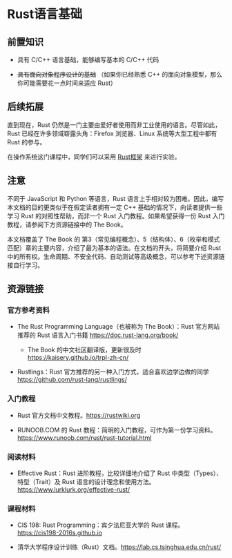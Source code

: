 # Rust语言基础

## 前置知识

- 具有 C/C++ 语言基础，能够编写基本的 C/C++ 代码

- <del>具有面向对象程序设计的基础</del> （如果你已经熟悉 C++ 的面向对象模型，那么你可能需要花一点时间来适应 Rust）

## 后续拓展

直到现在，Rust 仍然是一门主要由爱好者使用而非工业使用的语言。尽管如此，Rust 已经在许多领域崭露头角：Firefox 浏览器、Linux 系统等大型工程中都有Rust 的参与。

在操作系统这门课程中，同学们可以采用 [Rust框架](https://github.com/rcore-os/rCore) 来进行实验。

## 注意

不同于 JavaScript 和 Python 等语言，Rust 语言上手相对较为困难。因此，编写本文档的目的更类似于在假定读者拥有一定 C++ 基础的情况下，向读者提供一些学习 Rust 的对照性帮助，而非一个 Rust 入门教程。如果希望获得一份 Rust 入门教程，请参阅下方资源链接中的 The Book。

本文档覆盖了 The Book 的 第3（常见编程概念）、5（结构体）、6（枚举和模式匹配）章的主要内容，介绍了最为基本的语法。在文档的开头，将简要介绍 Rust 中的所有权。生命周期、不安全代码、自动测试等高级概念，可以参考下述资源链接自行学习。

## 资源链接

### 官方参考资料
- The Rust Programming Language（也被称为 The Book）：Rust 官方网站推荐的 Rust 语言入门书籍 https://doc.rust-lang.org/book/
    - The Book 的中文社区翻译版，更新很及时 https://kaisery.github.io/trpl-zh-cn/

- Rustlings：Rust 官方推荐的另一种入门方式，适合喜欢边学边做的同学 https://github.com/rust-lang/rustlings/

### 入门教程
- Rust 官方文档中文教程。https://rustwiki.org

- RUNOOB.COM 的 Rust 教程：简明的入门教程，可作为第一份学习资料。https://www.runoob.com/rust/rust-tutorial.html

### 阅读材料
- Effective Rust：Rust 进阶教程，比较详细地介绍了 Rust 中类型（Types）、特型（Trait）及 Rust 语言的设计理念和使用方法。 https://www.lurklurk.org/effective-rust/

### 课程材料
- CIS 198: Rust Programming：宾夕法尼亚大学的 Rust 课程。https://cis198-2016s.github.io

- 清华大学程序设计训练（Rust）文档。https://lab.cs.tsinghua.edu.cn/rust/